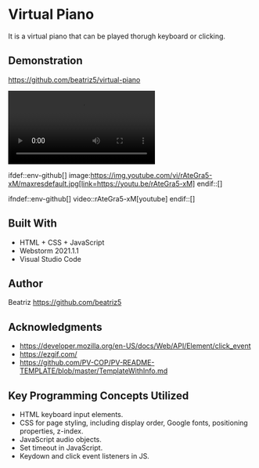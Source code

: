 # Virtual Piano

It is a virtual piano that can be played thorugh keyboard or clicking.

## Demonstration

https://github.com/beatriz5/virtual-piano

![](virtual-piano.mp4)

ifdef::env-github[]
image:https://img.youtube.com/vi/rAteGra5-xM/maxresdefault.jpg[link=https://youtu.be/rAteGra5-xM]
endif::[]

ifndef::env-github[]
video::rAteGra5-xM[youtube]
endif::[]

## Built With

* HTML + CSS + JavaScript
* Webstorm 2021.1.1
* Visual Studio Code

## Author

Beatriz https://github.com/beatriz5

## Acknowledgments

* https://developer.mozilla.org/en-US/docs/Web/API/Element/click_event
* https://ezgif.com/
* https://github.com/PV-COP/PV-README-TEMPLATE/blob/master/TemplateWithInfo.md

## Key Programming Concepts Utilized

* HTML keyboard input elements.
* CSS for page styling, including display order, Google fonts, positioning properties, z-index.
* JavaScript audio objects.
* Set timeout in JavaScript. 
* Keydown and click event listeners in JS.
